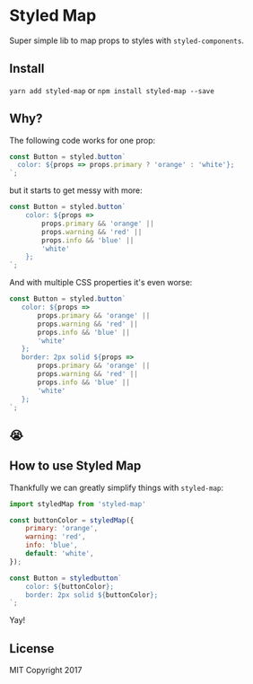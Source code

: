 # Styled Map
Super simple lib to map props to styles with `styled-components`.

## Install
`yarn add styled-map`
or
`npm install styled-map --save`

## Why?
The following code works for one prop:

```js
const Button = styled.button`
  color: ${props => props.primary ? 'orange' : 'white'};
`;

 ```

 but it starts to get messy with more:

```js
const Button = styled.button`
    color: ${props =>
        props.primary && 'orange' ||
        props.warning && 'red' ||
        props.info && 'blue' ||
        'white'
    };
`;
 ```

 And with multiple CSS properties it's even worse:

 ```js
const Button = styled.button`
    color: ${props =>
        props.primary && 'orange' ||
        props.warning && 'red' ||
        props.info && 'blue' ||
        'white'
    };
    border: 2px solid ${props =>
        props.primary && 'orange' ||
        props.warning && 'red' ||
        props.info && 'blue' ||
        'white'
    };
`;
 ```

 ## 😭

## How to use Styled Map
Thankfully we can greatly simplify things with `styled-map`:

```js
import styledMap from 'styled-map'

const buttonColor = styledMap({
    primary: 'orange',
    warning: 'red',
    info: 'blue',
    default: 'white',
});

const Button = styledbutton`
    color: ${buttonColor};
    border: 2px solid ${buttonColor};
`;
```

Yay!

## License

MIT Copyright 2017
